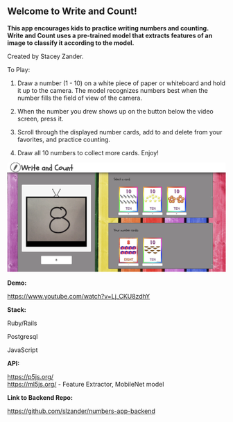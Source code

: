 ## Welcome to Write and Count!
**This app encourages kids to practice writing numbers and counting. Write and Count uses a pre-trained model that extracts features of an image to classify it according to the model.**

Created by Stacey Zander.

To Play:

1. Draw a number (1 - 10) on a white piece of paper or whiteboard and hold it up to the camera. The model recognizes numbers best when the number fills the field of view of the camera.

2. When the number you drew shows up on the button below the video screen, press it.

3. Scroll through the displayed number cards, add to and delete from your favorites, and practice counting. 

4. Draw all 10 numbers to collect more cards. Enjoy!

  
![background](/1.png)

  
**Demo:**

https://www.youtube.com/watch?v=Lj_CKU8zdhY

**Stack:**

Ruby/Rails

Postgresql

JavaScript

**API:**

https://p5js.org/  
https://ml5js.org/ - Feature Extractor, MobileNet model

**Link to Backend Repo:**

https://github.com/slzander/numbers-app-backend
